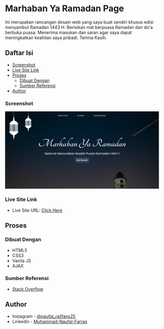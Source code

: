 # Marhaban Ya Ramadan Page

Ini merupakan rancangan desain web yang saya buat sendiri khusus edisi menyambut Ramadan 1443 H. Berisikan niat berpuasa Ramadan dan do'a berbuka puasa. Menerima masukan dan saran agar saya dapat meningkatkan keahlian saya pribadi. Terima Kasih.

## Daftar Isi

- [Screenshot](#screenshot)
- [Live Site Link](#live-site-link)
- [Proses](#proses)
  - [Dibuat Dengan](#dibuat-dengan)
  - [Sumber Referensi](#sumber-referensi)
- [Author](#author)

### Screenshot

![](./images/Screenshot.png)

### Live Site Link

- Live Site URL: [Click Here](https://naufalf25.github.io/Marhaban-Ya-Ramadan-Page/)

## Proses

### Dibuat Dengan

- HTML5
- CSS3
- Vanila JS
- AJAX

### Sumber Referensi

- [Stack Overflow](https://stackoverflow.com/)

## Author

- Instagram - [@naufal_railfans25](https://www.instagram.com/naufal_railfans25/)
- Linkedin - [Muhammad-Naufal-Farras](https://www.linkedin.com/in/muhammad-naufal-farras-2605a2200/)
